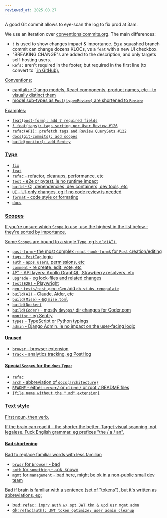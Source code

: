```yaml
---
reviewed_at: 2025.08.27
---
```


A good Git commit allows to eye-scan the log to fix prod at 3am.

We use an iteration over [conventionalcommits.org](https://www.conventionalcommits.org). The main differences:
- `!` is used to show changes impact & importance. Eg a squashed branch commit can change dozens KLOCs, vs a `feat` with a new UI checkbox.
- "BREAKING CHANGE"s are added to the description, and only targets self-hosting users.
- `Refs:` aren't required in the footer, but required in the first line (to convert to `<a href> in GitHub).

Conventions:
- capitalize Django models, React components, product names, etc - to visually distinct them
- model sub-types as `Post(type=Review)` are shortened to `Review`

Examples:
- `feat(post-form): add 7 required fields`
- `! feat(tags): tags sorting per User Review #126`
- `refac(API): prefetch tags and Review QuerySets #122`
- `docs(git-commits): add scopes`
- `build(monitor): add Sentry`

### Type

- `fix`
- `feat`
- `refac` - refactor, cleanups, performance, etc
- `test` - e2e or pytest, ie no runtime impact
- `build` - CI, dependencies, dev containers, dev tools, etc
- `UI` - UI-only changes, eg if no code review is needed
- `format` - code style or formating
- `docs`

### Scopes

If you're unsure which `Scope` to use, use the highest in the list below - they're sorted by importance.

Some `Scope`s are bound to a single `Type`, eg `build(AI)`.

- `post-form` - the most complex `react-hook-form`s for `Post` creation/editing
- `tags` - `PostTag` logic
- `auth` - `apps.users`, permissions, etc
- `comment` - re create, edit, vote, etc
- `API` - API layers: Apollo GraphQL, Strawberry resolvers, etc
- `upgrade` - eg lock-files and related changes
- `test(E2E)` - Playwright
- `gen` - `tests/test_gen::Gen` and `db_stubs_repopulate`
- `build(AI)` - Claude, Aider, etc
- `build(Mise)` - eg `mise.toml`
- `build(Docker)`
- `build(Coder)` - mostly `devops/` dir changes for Coder.com
- `monitor` - eg Sentry
- `types` - TypeScript or Python typings
- `admin` - Django Admin, ie no impact on the user-facing logic

#### Unused
- `browsr` - browser extension
- `track` - analytics tracking, eg PostHog

#### Special `Scope`s for the `docs` `Type`:
- `refac`
- `arch` - abbreviation of `docs(architecture)`
- `README` - either `server/` or `client/` or root `/` README files
- `{file name without the ".md" extension}`

### Text style

First noun, then verb.

If the brain can read it - the shorter the better. Target visual scanning, not legalese. Fuck English grammar, eg prefixes "the / a / an".

#### Bad shortening

Bad to replace familiar words with less familiar:
- `brwsr` for `browser` - bad
- `smth` for `something` - ~ok, known
- `mgmt` for `management` - bad here, might be ok in a non-public small dev team

Bad if brain is familiar with a sentence (set of "tokens"), but it's written as abbreviations, eg:
- bad: `refac: imprv auth w/ opt JWT tkn & upd usr mgmt admn`
- ok: `refac(auth): JWT token optimize; user admin cleanup`
